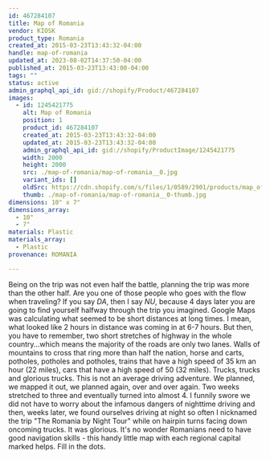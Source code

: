 ```yaml
---
id: 467284107
title: Map of Romania
vendor: KIOSK
product_type: Romania
created_at: 2015-03-23T13:43:32-04:00
handle: map-of-romania
updated_at: 2023-08-02T14:37:50-04:00
published_at: 2015-03-23T13:43:00-04:00
tags: ""
status: active
admin_graphql_api_id: gid://shopify/Product/467284107
images:
  - id: 1245421775
    alt: Map of Romania
    position: 1
    product_id: 467284107
    created_at: 2015-03-23T13:43:32-04:00
    updated_at: 2015-03-23T13:43:32-04:00
    admin_graphql_api_id: gid://shopify/ProductImage/1245421775
    width: 2000
    height: 2000
    src: ./map-of-romania/map-of-romania__0.jpg
    variant_ids: []
    oldSrc: https://cdn.shopify.com/s/files/1/0589/2901/products/map_of_romania.jpeg?v=1427132612
    thumb: ./map-of-romania/map-of-romania__0-thumb.jpg
dimensions: 10" x 7"
dimensions_array:
  - 10"
  - 7"
materials: Plastic
materials_array:
  - Plastic
provenance: ROMANIA

---
```


Being on the trip was not even half the battle, planning the trip was more than the other half. Are you one of those people who goes with the flow when traveling? If you say _DA_, then I say _NU_, because 4 days later you are going to find yourself halfway through the trip you imagined. Google Maps was calculating what seemed to be short distances at long times. I mean, what looked like 2 hours in distance was coming in at 6-7 hours. But then, you have to remember, two short stretches of highway in the whole country...which means the majority of the roads are only two lanes. Walls of mountains to cross that ring more than half the nation, horse and carts, potholes, potholes and potholes, trains that have a high speed of 35 km an hour (22 miles), cars that have a high speed of 50 (32 miles). Trucks, trucks and glorious trucks. This is not an average driving adventure. We planned, we mapped it out, we planned again, over and over again. Two weeks stretched to three and eventually turned into almost 4. I funnily swore we did not have to worry about the infamous dangers of nighttime driving and then, weeks later, we found ourselves driving at night so often I nicknamed the trip "The Romania by Night Tour" while on hairpin turns facing down oncoming trucks. It was glorious. It's no wonder Romanians need to have good navigation skills - this handy little map with each regional capital marked helps. Fill in the dots.